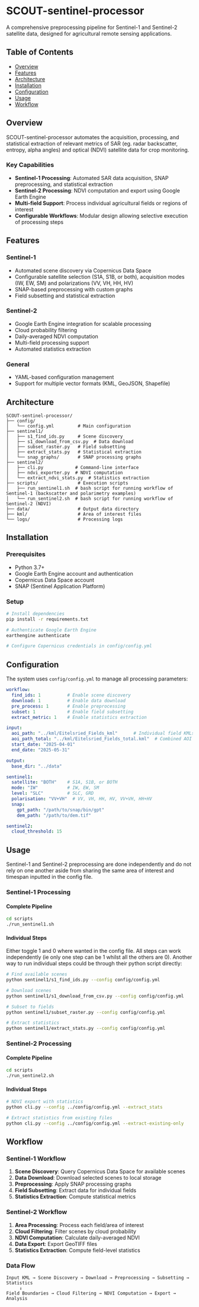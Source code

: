 # SCOUT-sentinel-processor

A comprehensive preprocessing pipeline for Sentinel-1 and Sentinel-2 satellite data, designed for agricultural remote sensing applications.

## Table of Contents

- [Overview](#overview)
- [Features](#features)
- [Architecture](#architecture)
- [Installation](#installation)
- [Configuration](#configuration)
- [Usage](#usage)
- [Workflow](#workflow)

## Overview

SCOUT-sentinel-processor automates the acquisition, processing, and statistical extraction of relevant metrics of SAR (eg. radar backscatter, entropy, alpha angles) and optical (NDVI) satellite data for crop monitoring.


### Key Capabilities

- **Sentinel-1 Processing**: Automated SAR data acquisition, SNAP preprocessing, and statistical extraction
- **Sentinel-2 Processing**: NDVI computation and export using Google Earth Engine
- **Multi-field Support**: Process individual agricultural fields or regions of interest
- **Configurable Workflows**: Modular design allowing selective execution of processing steps

## Features

### Sentinel-1
- Automated scene discovery via Copernicus Data Space
- Configurable satellite selection (S1A, S1B, or both), acquisition modes (IW, EW, SM) and polarizations (VV, VH, HH, HV)
- SNAP-based preprocessing with custom graphs
- Field subsetting and statistical extraction

### Sentinel-2
- Google Earth Engine integration for scalable processing
- Cloud probability filtering
- Daily-averaged NDVI computation
- Multi-field processing support
- Automated statistics extraction

### General
- YAML-based configuration management
- Support for multiple vector formats (KML, GeoJSON, Shapefile)

## Architecture

```
SCOUT-sentinel-processor/
├── config/                 
│   └── config.yml         # Main configuration
├── sentinel1/             
│   ├── s1_find_ids.py     # Scene discovery
│   ├── s1_download_from_csv.py  # Data download
│   ├── subset_raster.py   # Field subsetting
│   ├── extract_stats.py   # Statistical extraction
│   └── snap_graphs/       # SNAP processing graphs
├── sentinel2/             
│   ├── cli.py            # Command-line interface
│   ├── ndvi_exporter.py  # NDVI computation
│   └── extract_ndvi_stats.py  # Statistics extraction
├── scripts/               # Execution scripts
│   ├── run_sentinel1.sh  # bash script for running workflow of Sentinel-1 (backscatter and polarimetry examples)
│   └── run_sentinel2.sh  # bash script for running workflow of Sentinel-2 (NDVI)
├── data/                  # Output data directory
├── kml/                   # Area of interest files
└── logs/                  # Processing logs
```

## Installation

### Prerequisites

- Python 3.7+
- Google Earth Engine account and authentication
- Copernicus Data Space account
- SNAP (Sentinel Application Platform)

### Setup

```bash
# Install dependencies
pip install -r requirements.txt

# Authenticate Google Earth Engine
earthengine authenticate

# Configure Copernicus credentials in config/config.yml
```

## Configuration

The system uses `config/config.yml` to manage all processing parameters:

```yaml
workflow:
  find_ids: 1          # Enable scene discovery
  download: 1          # Enable data download
  pre_process: 1       # Enable preprocessing
  subset: 1            # Enable field subsetting
  extract_metric: 1    # Enable statistics extraction

input:
  aoi_path: "../kml/Eitelsried_Fields_kml"      # Individual field KMLs
  aoi_path_total: "../kml/Eitelsried_Fields_total.kml"  # Combined AOI
  start_date: "2025-04-01"
  end_date: "2025-05-31"

output:
  base_dir: "../data"

sentinel1:
  satellite: "BOTH"    # S1A, S1B, or BOTH
  mode: "IW"           # IW, EW, SM
  level: "SLC"         # SLC, GRD
  polarisation: "VV+VH"  # VV, VH, HH, HV, VV+VH, HH+HV
  snap:
    gpt_path: "/path/to/snap/bin/gpt"
    dem_path: "/path/to/dem.tif"

sentinel2:
  cloud_threshold: 15
```

## Usage
Sentinel-1 and Sentinel-2 preprocessing are done independently and do not rely on one another aside from sharing the same area of interest and timespan inputted in the config file. 


### Sentinel-1 Processing

#### Complete Pipeline
```bash
cd scripts
./run_sentinel1.sh
```

#### Individual Steps
Either toggle 1 and 0 where wanted in the config file. All steps can work independently (ie only one step can be 1 whilst all the others are 0). Another way to run individual steps could be through their python script directly: 
```bash
# Find available scenes
python sentinel1/s1_find_ids.py --config config/config.yml

# Download scenes
python sentinel1/s1_download_from_csv.py --config config/config.yml

# Subset to fields
python sentinel1/subset_raster.py --config config/config.yml

# Extract statistics
python sentinel1/extract_stats.py --config config/config.yml
```

### Sentinel-2 Processing

#### Complete Pipeline
```bash
cd scripts
./run_sentinel2.sh
```

#### Individual Steps
```bash
# NDVI export with statistics
python cli.py --config ../config/config.yml --extract_stats

# Extract statistics from existing files
python cli.py --config ../config/config.yml --extract-existing-only
```

## Workflow

### Sentinel-1 Workflow
1. **Scene Discovery**: Query Copernicus Data Space for available scenes
2. **Data Download**: Download selected scenes to local storage
3. **Preprocessing**: Apply SNAP processing graphs
4. **Field Subsetting**: Extract data for individual fields
5. **Statistics Extraction**: Compute statistical metrics

### Sentinel-2 Workflow
1. **Area Processing**: Process each field/area of interest
2. **Cloud Filtering**: Filter scenes by cloud probability
3. **NDVI Computation**: Calculate daily-averaged NDVI
4. **Data Export**: Export GeoTIFF files
5. **Statistics Extraction**: Compute field-level statistics

### Data Flow

```
Input KML → Scene Discovery → Download → Preprocessing → Subsetting → Statistics
     ↓
Field Boundaries → Cloud Filtering → NDVI Computation → Export → Analysis
```




